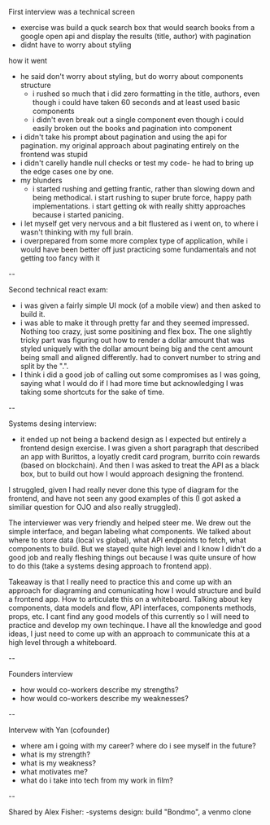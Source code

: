 First interview was a technical screen
- exercise was build a quck search box that would search books from a google open api and display the results (title, author) with pagination
- didnt have to worry about styling


how it went
- he said don't worry about styling, but do worry about components structure
	- i rushed so much that i did zero formatting in the title, authors, even though i could have taken 60 seconds and at least used basic components
	- i didn't even break out a single component even though i could easily broken out the books and pagination into component
- i didn't take his prompt about pagination and using the api for pagination. my original approach about paginating entirely on the frontend was stupid
- i didn't carelly handle null checks or test my code- he had to bring up the edge cases one by one.
- my blunders
	- i started rushing and getting frantic, rather than slowing down and being methodical. i start rushing to super brute force, happy path implementations. i start getting ok with really shitty approaches because i started panicing.
- i let myself get very nervous and a bit flustered as i went on, to where i wasn't thinking with my full brain.
- i overprepared from some more complex type of application, while i would have been better off just practicing some fundamentals and not getting too fancy with it



--

Second technical react exam:
- i was given a fairly simple UI mock (of a mobile view) and then asked to build it.
- i was able to make it through pretty far and they seemed impressed. Nothing too crazy, just some positining and flex box. The one slightly tricky part was figuring out how to render a dollar amount that was styled uniquely with the dollar amount being big and the cent amount being small and aligned differently. had to convert number to string and split by the ".".
- I think i did a good job of calling out some compromises as I was going, saying what I would do if I had more time but acknowledging I was taking some shortcuts for the sake of time.

--

Systems desing interview:
- it ended up not being a backend design as I expected but entirely a frontend design exercise. I was given a short paragraph that described an app with Burittos, a loyatly credit card program, burrito coin rewards (based on blockchain). And then I was asked to treat the API as a black box, but to build out how I would approach designing the frontend.

I struggled, given I had really never done this type of diagram for the frontend, and have not seen any good examples of this (I got asked a similiar question for OJO and also really struggled).

The interviewer was very friendly and helped steer me. We drew out the simple interface, and began labeling what components. We talked about where to store data (local vs global), what API endpoints to fetch, what components to build. But we stayed quite high level and I know I didn't do a good job and really fleshing things out because I was quite unsure of how to do this (take a systems desing approach to frontend app).

Takeaway is that I really need to practice this and come up with an approach for diagraming and comunicating how I would structure and build a frontend app. How to articulate this on a whiteboard. Talking about key components, data models and flow, API interfaces, components methods, props, etc. I cant find any good models of this currently so I will need to practice and develop my own techinque. I have all the knowledge and good ideas, I just need to come up with an approach to communicate this at a high level through a whiteboard.


--

Founders interview
- how would co-workers describe my strengths?
- how would co-workers describe my weaknesses?

-- 

Intervew with Yan (cofounder)
- where am i going with my career? where do i see myself in the future?
- what is my strength?
- what is my weakness?
- what motivates me?
- what do i take into tech from my work in film?


-- 

Shared by Alex Fisher:
-systems design: build "Bondmo", a venmo clone
